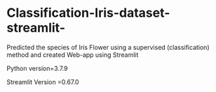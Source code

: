 # Classification-Iris-dataset-streamlit-
Predicted the species of Iris Flower using a supervised (classification) method and created Web-app using Streamlit

Python version=3.7.9

Streamlit Version =0.67.0 


